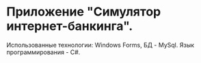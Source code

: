 # Приложение "Симулятор интернет-банкинга".

Использованные технологии: Windows Forms, БД - MySql.
Язык программирования - C#.
